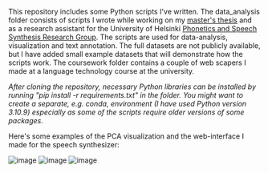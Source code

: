 This repository includes some Python scripts I've written. The data_analysis folder consists of scripts I wrote while working on my [master's thesis](http://urn.fi/URN:NBN:fi:hulib-202206152518) and as a research assistant for the University of Helsinki [Phonetics and Speech Synthesis Research Group](https://blogs.helsinki.fi/phonetics/). The scripts are used for data-analysis, visualization and text annotation. The full datasets are not publicly available, but I have added small example datasets that will demonstrate how the scripts work. The coursework folder contains a couple of web scapers I made at a language technology course at the university.

*After cloning the repository, necessary Python libraries can be installed by running "pip install -r requirements.txt" in the folder. You might want to create a separate, e.g. conda, environment (I have used Python version 3.10.9) especially as some of the scripts require older versions of some packages.*

Here's some examples of the PCA visualization and the web-interface I made for the speech synthesizer:

![image](https://user-images.githubusercontent.com/77778762/234540673-46e9b953-21bd-47fc-8030-f4e9a65dbf46.png)
![image](https://user-images.githubusercontent.com/77778762/234541175-98d36170-2ea8-4570-ad80-8680cf98806a.png)
![image](https://user-images.githubusercontent.com/77778762/234561989-23fdf8b1-0933-4da5-a5a3-370f5a4601fc.png)

